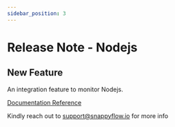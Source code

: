 ```yaml
---
sidebar_position: 3 
---
```

# Release Note - Nodejs

## New Feature

An integration feature to monitor Nodejs.

[Documentation Reference](/docs/sidebar-snappyflow-saas/Integrations/nodejs_prometheus)

Kindly reach out to [support@snappyflow.io](mailto:support@snappyflow.io) for more info
